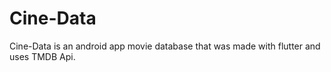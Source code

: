 # Cine-Data

Cine-Data is an android app movie database that was made with flutter and uses TMDB Api.
